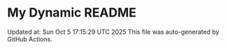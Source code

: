 # My Dynamic README
Updated at: Sun Oct  5 17:15:29 UTC 2025
This file was auto-generated by GitHub Actions.
